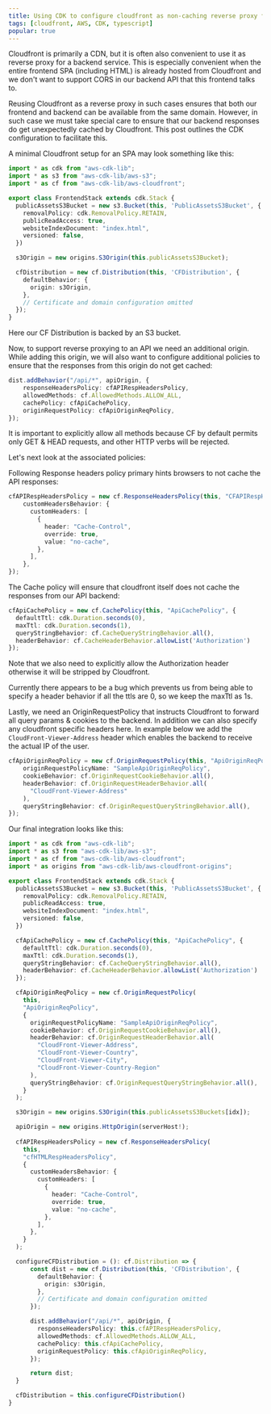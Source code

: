 ```yaml
---
title: Using CDK to configure cloudfront as non-caching reverse proxy for API backend
tags: [cloudfront, AWS, CDK, typescript]
popular: true
---
```


Cloudfront is primarily a CDN, but it is often also convenient to use it as reverse proxy for a backend service. This is especially convenient when the entire frontend SPA (including HTML) is already hosted from Cloudfront and we don't want to support CORS in our backend API that this frontend talks to.

Reusing Cloudfront as a reverse proxy in such cases ensures that both our frontend and backend can be available from the same domain. However, in such case we must take special care to ensure that our backend responses do get unexpectedly cached by Cloudfront. This post outlines the CDK configuration to facilitate this.

A minimal Cloudfront setup for an SPA may look something like this: 

```ts
import * as cdk from "aws-cdk-lib";
import * as s3 from "aws-cdk-lib/aws-s3";
import * as cf from "aws-cdk-lib/aws-cloudfront";

export class FrontendStack extends cdk.Stack {
  publicAssetsS3Bucket = new s3.Bucket(this, 'PublicAssetsS3Bucket', {
    removalPolicy: cdk.RemovalPolicy.RETAIN,
    publicReadAccess: true,
    websiteIndexDocument: "index.html",
    versioned: false,
  })

  s3Origin = new origins.S3Origin(this.publicAssetsS3Bucket);

  cfDistribution = new cf.Distribution(this, 'CFDistribution', {
    defaultBehavior: {
      origin: s3Origin,
    },
    // Certificate and domain configuration omitted
  });
}
```

Here our CF Distribution is backed by an S3 bucket.

Now, to support reverse proxying to an API we need an additional origin. While adding this origin, we will also want to configure additional policies to ensure that the responses from this origin do not get cached: 

```ts
dist.addBehavior("/api/*", apiOrigin, {
    responseHeadersPolicy: cfAPIRespHeadersPolicy,
    allowedMethods: cf.AllowedMethods.ALLOW_ALL,
    cachePolicy: cfApiCachePolicy,
    originRequestPolicy: cfApiOriginReqPolicy,
});
```

It is important to explicitly allow all methods because CF by default permits only GET & HEAD requests, and other HTTP verbs will be rejected.

Let's next look at the associated policies: 

Following Response headers policy primary hints browsers to not cache the API responses:

```ts
cfAPIRespHeadersPolicy = new cf.ResponseHeadersPolicy(this, "CFAPIRespHeadersPolicy", {
    customHeadersBehavior: {
      customHeaders: [
        {
          header: "Cache-Control",
          override: true,
          value: "no-cache",
        },
      ],
    },
});
```

The Cache policy will ensure that cloudfront itself does not cache the responses from our API backend: 

```ts
cfApiCachePolicy = new cf.CachePolicy(this, "ApiCachePolicy", {
  defaultTtl: cdk.Duration.seconds(0),
  maxTtl: cdk.Duration.seconds(1),
  queryStringBehavior: cf.CacheQueryStringBehavior.all(),
  headerBehavior: cf.CacheHeaderBehavior.allowList('Authorization')
});
```

Note that we also need to explicitly allow the Authorization header otherwise it will be stripped by Cloudfront. 

Currently there appears to be a bug which prevents us from being able to specify a header behavior if all the ttls are 0, so we keep the maxTtl as 1s.

Lastly, we need an OriginRequestPolicy that instructs Cloudfront to forward all query params & cookies to the backend. In addition we can also specify any cloudfront specific headers here. In example below we add the `CloudFront-Viewer-Address` header which enables the backend to receive the actual IP of the user.

```ts
cfApiOriginReqPolicy = new cf.OriginRequestPolicy(this, "ApiOriginReqPolicy", {
    originRequestPolicyName: "SampleApiOriginReqPolicy",
    cookieBehavior: cf.OriginRequestCookieBehavior.all(),
    headerBehavior: cf.OriginRequestHeaderBehavior.all(
      "CloudFront-Viewer-Address"
    ),
    queryStringBehavior: cf.OriginRequestQueryStringBehavior.all(),
});
```

Our final integration looks like this:

```ts
import * as cdk from "aws-cdk-lib";
import * as s3 from "aws-cdk-lib/aws-s3";
import * as cf from "aws-cdk-lib/aws-cloudfront";
import * as origins from "aws-cdk-lib/aws-cloudfront-origins";

export class FrontendStack extends cdk.Stack {
  publicAssetsS3Bucket = new s3.Bucket(this, 'PublicAssetsS3Bucket', {
    removalPolicy: cdk.RemovalPolicy.RETAIN,
    publicReadAccess: true,
    websiteIndexDocument: "index.html",
    versioned: false,
  })

  cfApiCachePolicy = new cf.CachePolicy(this, "ApiCachePolicy", {
    defaultTtl: cdk.Duration.seconds(0),
    maxTtl: cdk.Duration.seconds(1),
    queryStringBehavior: cf.CacheQueryStringBehavior.all(),
    headerBehavior: cf.CacheHeaderBehavior.allowList('Authorization')
  });

  cfApiOriginReqPolicy = new cf.OriginRequestPolicy(
    this,
    "ApiOriginReqPolicy",
    {
      originRequestPolicyName: "SampleApiOriginReqPolicy",
      cookieBehavior: cf.OriginRequestCookieBehavior.all(),
      headerBehavior: cf.OriginRequestHeaderBehavior.all(
        "CloudFront-Viewer-Address",
        "CloudFront-Viewer-Country",
        "CloudFront-Viewer-City",
        "CloudFront-Viewer-Country-Region"
      ),
      queryStringBehavior: cf.OriginRequestQueryStringBehavior.all(),
    }
  );

  s3Origin = new origins.S3Origin(this.publicAssetsS3Buckets[idx]);

  apiOrigin = new origins.HttpOrigin(serverHost!);
  
  cfAPIRespHeadersPolicy = new cf.ResponseHeadersPolicy(
    this,
    "cfHTMLRespHeadersPolicy",
    {
      customHeadersBehavior: {
        customHeaders: [
          {
            header: "Cache-Control",
            override: true,
            value: "no-cache",
          },
        ],
      },
    }
  );

  configureCFDistribution = (): cf.Distribution => {
      const dist = new cf.Distribution(this, 'CFDistribution', {
        defaultBehavior: {
          origin: s3Origin,
        },
        // Certificate and domain configuration omitted
      });

      dist.addBehavior("/api/*", apiOrigin, {
        responseHeadersPolicy: this.cfAPIRespHeadersPolicy,
        allowedMethods: cf.AllowedMethods.ALLOW_ALL,
        cachePolicy: this.cfApiCachePolicy,
        originRequestPolicy: this.cfApiOriginReqPolicy,
      });

      return dist;
  }

  cfDistribution = this.configureCFDistribution()
}
```
